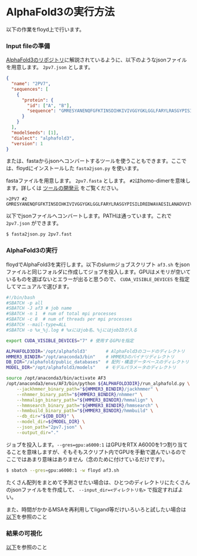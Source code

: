 # AlphaFold3の実行方法

以下の作業をfloyd上で行います。

### Input fileの準備

[AlphaFold3のリポジトリ](https://github.com/google-deepmind/alphafold3)に解説されているように、以下のようなjsonファイルを用意します。 `2pv7.json` とします。

```json
{
  "name": "2PV7",
  "sequences": [
    {
      "protein": {
        "id": ["A", "B"],
        "sequence": "GMRESYANENQFGFKTINSDIHKIVIVGGYGKLGGLFARYLRASGYPISILDREDWAVAESILANADVVIVSVPINLTLETIERLKPYLTENMLLADLTSVKREPLAKMLEVHTGAVLGLHPMFGADIASMAKQVVVRCDGRFPERYEWLLEQIQIWGAKIYQTNATEHDHNMTYIQALRHFSTFANGLHLSKQPINLANLLALSSPIYRLELAMIGRLFAQDAELYADIIMDKSENLAVIETLKQTYDEALTFFENNDRQGFIDAFHKVRDWFGDYSEQFLKESRQLLQQANDLKQG"
      }
    }
  ],
  "modelSeeds": [1],
  "dialect": "alphafold3",
  "version": 1
}
```

または、fastaからjsonへコンバートするツールを使うこともできます。ここでは、floydにインストールした `fasta2json.py` を使います。

fastaファイルを用意します。 `2pv7.fasta` とします。 `#2`はhomo-dimerを意味します。詳しくは [ツールの開発元](https://github.com/snufoodbiochem/Alphafold3_tools?tab=readme-ov-file) をご覧ください。

```fasta
>2PV7 #2
GMRESYANENQFGFKTINSDIHKIVIVGGYGKLGGLFARYLRASGYPISILDREDWAVAESILANADVVIVSVPINLTLETIERLKPYLTENMLLADLTSVKREPLAKMLEVHTGAVLGLHPMFGADIASMAKQVVVRCDGRFPERYEWLLEQIQIWGAKIYQTNATEHDHNMTYIQALRHFSTFANGLHLSKQPINLANLLALSSPIYRLELAMIGRLFAQDAELYADIIMDKSENLAVIETLKQTYDEALTFFENNDRQGFIDAFHKVRDWFGDYSEQFLKESRQLLQQANDLKQG
```

以下でjsonファイルへコンバートします。PATHは通っています。これで `2pv7.json` ができます。

```bash
$ fasta2json.py 2pv7.fast
```

### AlphaFold3の実行

floydでAlphaFold3を実行します。以下のslurmジョブスクリプト `af3.sh` をjsonファイルと同じフォルダに作成してジョブを投入します。GPUはメモリが空いているものを選ばないとエラーが出ると思うので、 `CUDA_VISIBLE_DEVICES` を指定してマニュアルで選びます。

```bash
#!/bin/bash
#SBATCH -p all
#SBATCH -J af3 # job name
#SBATCH -n 1  # num of total mpi processes
#SBATCH -c 8  # num of threads per mpi processes
#SBATCH --mail-type=ALL
#SBATCH -o %x_%j.log # %xにはjob名、%jにはjobIDが入る

export CUDA_VISIBLE_DEVICES="7" # 使用するGPUを指定

ALPHAFOLD3DIR='/opt/alphafold3'       # AlphaFold3のコードのディレクトリ
HMMER3_BINDIR="/opt/anaconda3/bin"    # HMMER3のバイナリディレクトリ
DB_DIR="/alphafold/public_databases"  # 配列・構造データベースのディレクトリ
MODEL_DIR="/opt/alphafold3/models"    # モデルパラメータのディレクトリ

source /opt/anaconda3/bin/activate AF3
/opt/anaconda3/envs/AF3/bin/python ${ALPHAFOLD3DIR}/run_alphafold.py \
    --jackhmmer_binary_path="${HMMER3_BINDIR}/jackhmmer" \
    --nhmmer_binary_path="${HMMER3_BINDIR}/nhmmer" \
    --hmmalign_binary_path="${HMMER3_BINDIR}/hmmalign" \
    --hmmsearch_binary_path="${HMMER3_BINDIR}/hmmsearch" \
    --hmmbuild_binary_path="${HMMER3_BINDIR}/hmmbuild" \
    --db_dir="${DB_DIR}" \
    --model_dir=${MODEL_DIR} \
    --json_path="2pv7.json" \
    --output_dir="."
```

ジョブを投入します。`--gres=gpu:a6000:1` はGPUをRTX A6000を1つ割り当てることを意味しますが、そもそもスクリプト内でGPUを手動で選んでいるのでここではあまり意味はありません（念のために付けているだけです）。

```bash
$ sbatch --gres=gpu:a6000:1 -w floyd af3.sh
```

たくさん配列をまとめて予測させたい場合は、ひとつのディレクトリにたくさんのjsonファイルをを作成して、 `--input_dir=<ディレクトリ名>` で指定すればよい。

また、時間がかかるMSAを再利用してligand等だけいろいろと試したい場合は[以下](https://qiita.com/Ag_smith/items/3bb110fe576292bbf0ea#化合物を変えた予測を高速に実行させる)を参照のこと

### 結果の可視化

[以下](https://qiita.com/Ag_smith/items/3bb110fe576292bbf0ea#予測結果の解釈)を参照のこと


